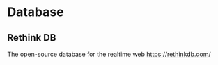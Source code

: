 # Database #

## Rethink DB ##

The open-source database for the realtime web
https://rethinkdb.com/